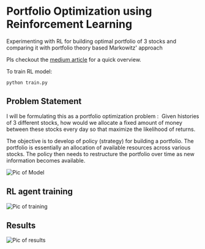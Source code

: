 # Portfolio Optimization using Reinforcement Learning
Experimenting with RL for building optimal portfolio of 3 stocks and comparing it with portfolio theory based Markowitz' approach



Pls checkout the [medium article](https://medium.com/@noufalsamsudin/portfolio-optimization-using-reinforcement-learning-1b5eba5db072) for a quick overview.


To train RL model:
```
python train.py
```



## Problem Statement

I will be formulating this as a portfolio optimization problem : 
Given histories of 3 different stocks, how would we allocate a fixed amount of money between these stocks every day so that maximize the likelihood of returns. 

The objective is to develop of policy (strategy) for building a portfolio. The portfolio is essentially an allocation of available resources across various stocks. The policy then needs to restructure the portfolio over time as new information becomes available.


![Pic of Model](https://github.com/kvsnoufal/portfolio-optimization/blob/main/img/po_model.png)


## RL agent training

![Pic of training](https://github.com/kvsnoufal/portfolio-optimization/blob/main/img/training.png)

## Results


![Pic of results](https://github.com/kvsnoufal/portfolio-optimization/blob/main/img/compare.png)











